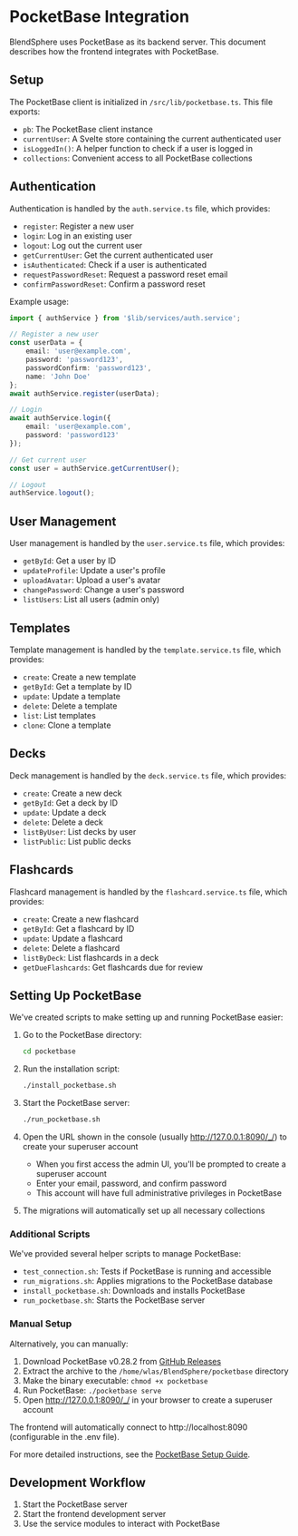 # PocketBase Integration

BlendSphere uses PocketBase as its backend server. This document describes how the frontend integrates with PocketBase.

## Setup

The PocketBase client is initialized in `/src/lib/pocketbase.ts`. This file exports:

- `pb`: The PocketBase client instance
- `currentUser`: A Svelte store containing the current authenticated user
- `isLoggedIn()`: A helper function to check if a user is logged in
- `collections`: Convenient access to all PocketBase collections

## Authentication

Authentication is handled by the `auth.service.ts` file, which provides:

- `register`: Register a new user
- `login`: Log in an existing user
- `logout`: Log out the current user
- `getCurrentUser`: Get the current authenticated user
- `isAuthenticated`: Check if a user is authenticated
- `requestPasswordReset`: Request a password reset email
- `confirmPasswordReset`: Confirm a password reset

Example usage:

```typescript
import { authService } from '$lib/services/auth.service';

// Register a new user
const userData = {
	email: 'user@example.com',
	password: 'password123',
	passwordConfirm: 'password123',
	name: 'John Doe'
};
await authService.register(userData);

// Login
await authService.login({
	email: 'user@example.com',
	password: 'password123'
});

// Get current user
const user = authService.getCurrentUser();

// Logout
authService.logout();
```

## User Management

User management is handled by the `user.service.ts` file, which provides:

- `getById`: Get a user by ID
- `updateProfile`: Update a user's profile
- `uploadAvatar`: Upload a user's avatar
- `changePassword`: Change a user's password
- `listUsers`: List all users (admin only)

## Templates

Template management is handled by the `template.service.ts` file, which provides:

- `create`: Create a new template
- `getById`: Get a template by ID
- `update`: Update a template
- `delete`: Delete a template
- `list`: List templates
- `clone`: Clone a template

## Decks

Deck management is handled by the `deck.service.ts` file, which provides:

- `create`: Create a new deck
- `getById`: Get a deck by ID
- `update`: Update a deck
- `delete`: Delete a deck
- `listByUser`: List decks by user
- `listPublic`: List public decks

## Flashcards

Flashcard management is handled by the `flashcard.service.ts` file, which provides:

- `create`: Create a new flashcard
- `getById`: Get a flashcard by ID
- `update`: Update a flashcard
- `delete`: Delete a flashcard
- `listByDeck`: List flashcards in a deck
- `getDueFlashcards`: Get flashcards due for review

## Setting Up PocketBase

We've created scripts to make setting up and running PocketBase easier:

1. Go to the PocketBase directory:

   ```bash
   cd pocketbase
   ```

2. Run the installation script:

   ```bash
   ./install_pocketbase.sh
   ```

3. Start the PocketBase server:

   ```bash
   ./run_pocketbase.sh
   ```

4. Open the URL shown in the console (usually http://127.0.0.1:8090/_/) to create your superuser account
   - When you first access the admin UI, you'll be prompted to create a superuser account
   - Enter your email, password, and confirm password
   - This account will have full administrative privileges in PocketBase
5. The migrations will automatically set up all necessary collections

### Additional Scripts

We've provided several helper scripts to manage PocketBase:

- `test_connection.sh`: Tests if PocketBase is running and accessible
- `run_migrations.sh`: Applies migrations to the PocketBase database
- `install_pocketbase.sh`: Downloads and installs PocketBase
- `run_pocketbase.sh`: Starts the PocketBase server

### Manual Setup

Alternatively, you can manually:

1. Download PocketBase v0.28.2 from [GitHub Releases](https://github.com/pocketbase/pocketbase/releases/download/v0.28.2/pocketbase_0.28.2_linux_amd64.zip)
2. Extract the archive to the `/home/wlas/BlendSphere/pocketbase` directory
3. Make the binary executable: `chmod +x pocketbase`
4. Run PocketBase: `./pocketbase serve`
5. Open http://127.0.0.1:8090/_/ in your browser to create a superuser account

The frontend will automatically connect to http://localhost:8090 (configurable in the .env file).

For more detailed instructions, see the [PocketBase Setup Guide](pocketbase-setup.md).

## Development Workflow

1. Start the PocketBase server
2. Start the frontend development server
3. Use the service modules to interact with PocketBase
